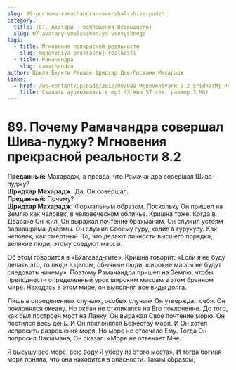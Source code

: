 ```yaml
---
slug: 89-pochemu-ramachandra-sovershal-shiva-pudzh
category:
  title: (07. Аватары - воплощения Всевышнего)
  slug: 07-avatary-voploscheniya-vsevyshnego
tags:
  - title: Мгновения прекрасной реальности
    slug: mgnoveniya-prekrasnoj-realnosti
  - title: Рамачандра
    slug: ramachandra
author: Шрила Бхакти Ракшак Шридхар Дев-Госвами Махарадж
links:
  - href: /wp-content/uploads/2012/08/089_MgnoveniyaPR_8.2_SridharMj_Pochemu_Ramachandra_sovershal_Shiva-pudju.mp3
    title: Скачать аудиозапись в mp3 (3 мин 57 сек, размер 3 Мб)
---
```


# 89. Почему Рамачандра совершал Шива-пуджу? Мгновения прекрасной реальности 8.2

**Преданный:** Махарадж, а правда, что Рамачандра совершал Шива-пуджу?\
**Шридхар Махарадж:** Да, Он совершал.\
**Преданный:** Почему?\
**Шридхар Махарадж:** Формальным образом. Поскольку Он пришел на Землю как человек, в человеческом обличье. Кришна тоже. Когда в Двараке Он жил, Он выражал почтение брахманам, Он служил устоям варнашрама-дхармы. Он служил Своему гуру, ходил в гурукулу. Как человек, как смертный. То, что делают личности высшего порядка, великие люди, этому следуют массы.

Об этом говорится в «Бхагавад-гите». Кришна говорит: «Если я не буду делать это, то люди в целом, обычные люди, широкие массы не будут следовать ничему». Поэтому Рамачандра пришел на Землю, чтобы преподнести определенный урок широким массам в этом бренном мире. Находясь в этом мире, он выполнял все виды долга.

Лишь в определенных случаях, особых случаях Он утверждал себя. Он поклонялся океану. Но океан не откликался на Его поклонение. До того, как был построен мост на Ланку, Он выражал Свое почтение морю. Он постился весь день. И Он поклонялся Божеству моря. И Он хотел испросить разрешения моря. Но море не отвечало Ему. Тогда Он попросил Лакшмана, Он сказал: «Море не отвечает Мне.

Я высушу все море, всю воду Я уберу из этого места». И тогда богиня моря поняла, что она находится в опасности. Таким образом,

